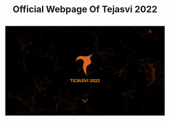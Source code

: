 # <div align="center"> Official Webpage Of Tejasvi 2022 </div>

<br>
<img style"pointer-events: none;" src="assets/homepage.jpg">
